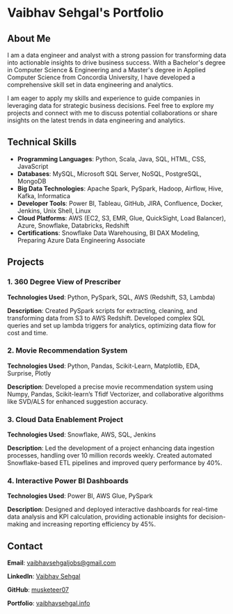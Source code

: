 <h1>Vaibhav Sehgal's Portfolio</h1>

<h2>About Me</h2>
<p>I am a data engineer and analyst with a strong passion for transforming data into actionable insights to drive business success. With a Bachelor's degree in Computer Science & Engineering and a Master's degree in Applied Computer Science from Concordia University, I have developed a comprehensive skill set in data engineering and analytics.</p>
<p>I am eager to apply my skills and experience to guide companies in leveraging data for strategic business decisions. Feel free to explore my projects and connect with me to discuss potential collaborations or share insights on the latest trends in data engineering and analytics.</p>

<h2>Technical Skills</h2>
<ul>
    <li><strong>Programming Languages</strong>: Python, Scala, Java, SQL, HTML, CSS, JavaScript</li>
    <li><strong>Databases</strong>: MySQL, Microsoft SQL Server, NoSQL, PostgreSQL, MongoDB</li>
    <li><strong>Big Data Technologies</strong>: Apache Spark, PySpark, Hadoop, Airflow, Hive, Kafka, Informatica</li>
    <li><strong>Developer Tools</strong>: Power BI, Tableau, GitHub, JIRA, Confluence, Docker, Jenkins, Unix Shell, Linux</li>
    <li><strong>Cloud Platforms</strong>: AWS (EC2, S3, EMR, Glue, QuickSight, Load Balancer), Azure, Snowflake, Databricks, Redshift</li>
    <li><strong>Certifications</strong>: Snowflake Data Warehousing, BI DAX Modeling, Preparing Azure Data Engineering Associate</li>
</ul>

<h2>Projects</h2>

<h3>1. 360 Degree View of Prescriber</h3>
<p><strong>Technologies Used</strong>: Python, PySpark, SQL, AWS (Redshift, S3, Lambda)</p>
<p><strong>Description</strong>: Created PySpark scripts for extracting, cleaning, and transforming data from S3 to AWS Redshift. Developed complex SQL queries and set up lambda triggers for analytics, optimizing data flow for cost and time.</p>

<h3>2. Movie Recommendation System</h3>
<p><strong>Technologies Used</strong>: Python, Pandas, Scikit-Learn, Matplotlib, EDA, Surprise, Plotly</p>
<p><strong>Description</strong>: Developed a precise movie recommendation system using Numpy, Pandas, Scikit-learn’s Tfidf Vectorizer, and collaborative algorithms like SVD/ALS for enhanced suggestion accuracy.</p>

<h3>3. Cloud Data Enablement Project</h3>
<p><strong>Technologies Used</strong>: Snowflake, AWS, SQL, Jenkins</p>
<p><strong>Description</strong>: Led the development of a project enhancing data ingestion processes, handling over 10 million records weekly. Created automated Snowflake-based ETL pipelines and improved query performance by 40%.</p>

<h3>4. Interactive Power BI Dashboards</h3>
<p><strong>Technologies Used</strong>: Power BI, AWS Glue, PySpark</p>
<p><strong>Description</strong>: Designed and deployed interactive dashboards for real-time data analysis and KPI calculation, providing actionable insights for decision-making and increasing reporting efficiency by 45%.</p>

<h2>Contact</h2>
<p><strong>Email</strong>: <a href="mailto:vaibhavsehgaljobs@gmail.com">vaibhavsehgaljobs@gmail.com</a></p>
<p><strong>LinkedIn</strong>: <a href="https://www.linkedin.com/in/sehgalvaibhav" target="_blank">Vaibhav Sehgal</a></p>
<p><strong>GitHub</strong>: <a href="https://github.com/musketeer07" target="_blank">musketeer07</a></p>
<p><strong>Portfolio</strong>: <a href="http://www.vaibhavsehgal.info" target="_blank">vaibhavsehgal.info</a></p>


